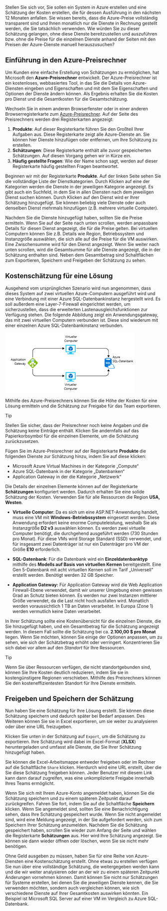 Stellen Sie sich vor, Sie sollen ein System in Azure erstellen und eine Schätzung der Kosten erstellen, die für dessen Ausführung in den nächsten 12 Monaten anfallen. Sie wissen bereits, dass die Azure-Preise vollständig transparent sind und Ihnen monatlich nur die Dienste in Rechnung gestellt werden, die Sie tatsächlich verwenden. Wie würden Sie zu dieser Schätzung gelangen, ohne diese Dienste bereitzustellen und auszuführen bzw. ohne die Preise für die einzelnen Dienste anhand der Seiten mit den Preisen der Azure-Dienste manuell herauszusuchen?

## <a name="introducing-the-azure-pricing-calculator"></a>Einführung in den Azure-Preisrechner

Um Kunden eine einfache Erstellung von Schätzungen zu ermöglichen, hat Microsoft den **Azure-Preisrechner** entwickelt. Der Azure-Preisrechner ist ein kostenloses, webbasiertes Tool, in das Sie die Details von Azure-Diensten eingeben und Eigenschaften und mit dem Sie Eigenschaften und Optionen der Dienste ändern können. Als Ergebnis erhalten Sie die Kosten pro Dienst und die Gesamtkosten für die Gesamtschätzung.

Wechseln Sie in einem anderen Browserfenster oder in einer anderen Browserregisterkarte zum [Azure-Preisrechner](https://azure.microsoft.com/pricing/calculator/). Auf der Seite des Preisrechners werden drei Registerkarten angezeigt:

1. **Produkte**: Auf dieser Registerkarte führen Sie den Großteil Ihrer Aufgaben aus. Diese Registerkarte zeigt alle Azure-Dienste an. Sie können hier Dienste hinzufügen oder entfernen, um Ihre Schätzung zu erstellen.
2. **Schätzungen**: Diese Registerkarte enthält alle zuvor gespeicherten Schätzungen. Auf diesen Vorgang gehen wir in Kürze ein.
3. **Häufig gestellte Fragen**: Wie der Name schon sagt, werden auf dieser Registerkarte häufig gestellten Fragen beantwortet.

Beginnen wir mit der Registerkarte **Produkte**. Auf der linken Seite sehen Sie die vollständige Liste der Dienstkategorien. Durch Klicken auf eine der Kategorien werden die Dienste in der jeweiligen Kategorie angezeigt. Es gibt auch ein Suchfeld, in dem Sie in allen Diensten nach dem jeweiligen Dienst suchen können. Durch Klicken auf den Dienst wird er Ihrer Schätzung hinzugefügt. Sie können beliebig viele Dienste oder auch denselben Dienst mehrmals hinzufügen (z.B. mehrere virtuelle Computer).

Nachdem Sie die Dienste hinzugefügt haben, sollten Sie die Preise ermitteln. Wenn Sie auf der Seite nach unten scrollen, werden anpassbare Details für diesen Dienst angezeigt, die für die Preise gelten. Bei virtuellen Computern können Sie z.B. Details wie Region, Betriebssystem und Instanzgröße auswählen, die sich alle auf die Preise für die VM auswirken. Eine Zwischensumme wird für den Dienst angezeigt. Wenn Sie weiter nach unten scrollen, wird die Gesamtsumme für alle Dienste angezeigt, die in der Schätzung enthalten sind. Neben dem Gesamtbetrag sind Schaltflächen zum Exportieren, Speichern und Freigeben der Schätzung zu sehen.

## <a name="estimate-a-solution"></a>Kostenschätzung für eine Lösung

Ausgehend vom ursprünglichen Szenario wird nun angenommen, dass dieses System auf zwei virtuellen Azure-Computern ausgeführt wird und eine Verbindung mit einer Azure SQL-Datenbankinstanz hergestellt wird. Es soll außerdem eine Layer-7-Firewall eingerichtet werden, um sicherzustellen, dass die erweiterten Lastenausgleichsfunktionen zur Verfügung stehen. Die folgende Abbildung zeigt ein Anwendungsgateway, das mit zwei virtuellen Computern verbunden ist. Diese sind wiederum mit einer einzelnen Azure SQL-Datenbankinstanz verbunden.

![Illustration mit einer Architektur, die zur beispielhaften Kostenschätzung verwendet wird.](../media/2-estimate-costs-architecture.png)

Mithilfe des Azure-Preisrechners können Sie die Höhe der Kosten für eine Lösung ermitteln und die Schätzung zur Freigabe für das Team exportieren.

> [!TIP]
> Stellen Sie sicher, dass der Preisrechner noch keine Angaben und die Schätzung keine Einträge enthält. Klicken Sie andernfalls auf das Papierkorbsymbol für die einzelnen Elemente, um die Schätzung zurückzusetzen.

Fügen Sie im Azure-Preisrechner auf der Registerkarte **Produkte** die folgenden Dienste zur Schätzung hinzu, indem Sie auf diese klicken:

* Microsoft Azure Virtual Machines in der Kategorie „Compute“
* Azure SQL-Datenbank in der Kategorie „Datenbanken“
* Application Gateway in der die Kategorie „Netzwerk“

Die Details der einzelnen Elemente können auf der Registerkarte **Schätzungen** konfiguriert werden. Dadurch erhalten Sie eine solide Schätzung der Kosten. Verwenden Sie für alle Ressourcen die Region **USA, Westen**.

* **Virtuelle Computer**: Da es sich um eine ASP.NET-Anwendung handelt, muss eine VM mit **Windows-Betriebssystem** eingesetzt werden. Diese Anwendung erfordert keine enorme Computeleistung, weshalb Sie als Instanzgröße **D2 v3** auswählen können. Es werden zwei virtuelle Computer benötigt, die durchgehend ausgeführt werden (730 Stunden pro Monat). Für diese VMs wird Storage Standard (SSD) verwendet, und für insgesamt zwei Datenträger ist nur ein Datenträger pro VM der Größe **E10** erforderlich.

* **SQL-Datenbank**: Für die Datenbank wird ein **Einzeldatenbanktyp** mithilfe des **Modells auf Basis von virtuellen Kernen** bereitgestellt. Eine Gen 5-Datenbank mit acht virtuellen Kernen soll im Tarif „Universell“ erstellt werden. Benötigt werden 32 GB Speicher.

* **Application Gateway:** Für Application Gateway wird die Web Application Firewall-Ebene verwendet, damit wir unserer Umgebung einen gewissen Grad an Schutz bieten können. Es werden nur zwei Instanzen mittlerer Größe verwendet, da die Last nicht hoch ausfallen wird. Monatlich werden voraussichtlich 1 TB an Daten verarbeitet. In Europa (Zone 1) werden vermutlich keine Daten verarbeitet.

In Ihrer Schätzung sollte eine Kostenübersicht für die einzelnen Dienste, die Sie hinzugefügt haben, und ein Gesamtbetrag für die Schätzung angezeigt werden. In diesem Fall sollte die Schätzung bei ca. **2.100,00 $ pro Monat** liegen. Wenn Sie möchten, können Sie einige der Optionen anpassen, um zu sehen, wie sich der Schätzbetrag erhöht oder verringert. Konzentrieren Sie sich dabei vor allem auf den _Standort_ für Ihre Ressourcen. 

> [!TIP]
> Wenn Sie über Ressourcen verfügen, die nicht standortgebunden sind, können Sie Ihre Kosten deutlich reduzieren, indem Sie sie in kostengünstigere Regionen verschieben. Mithilfe des Preisrechners können Sie den kosteneffizientesten Standort für Ihre Dienste ermitteln.


## <a name="share-and-save-your-estimate"></a>Freigeben und Speichern der Schätzung

Nun haben Sie eine Schätzung für Ihre Lösung erstellt. Sie können diese Schätzung speichern und dadurch später bei Bedarf anpassen. Des Weiteren können Sie sie in Excel exportieren, um sie weiter zu analysieren oder über eine URL freizugeben.

Klicken Sie unten in der Schätzung auf `Export`, um die Schätzung zu exportieren. Ihre Schätzung wird dabei im Excel-Format (**XLSX**) heruntergeladen und umfasst alle Dienste, die Sie Ihrer Schätzung hinzugefügt haben.

Sie können die Excel-Arbeitsmappe entweder freigeben oder im Rechner auf die Schaltfläche `Share` klicken. Hierdurch wird eine URL erstellt, über die Sie diese Schätzung freigeben können. Jeder Benutzer mit diesem Link kann dann darauf zugreifen, was eine unkomplizierte Freigabe innerhalb Ihres Teams ermöglicht.

Wenn Sie sich mit Ihrem Azure-Konto angemeldet haben, können Sie die Schätzung speichern und zu einem späteren Zeitpunkt darauf zurückgreifen. Fahren Sie fort, indem Sie auf die Schaltfläche **Speichern** klicken. Wenn Sie angemeldet sind, sollten Sie eine Benachrichtigung sehen, dass Ihre Schätzung gespeichert wurde. Wenn Sie nicht angemeldet sind, wird eine Meldung angezeigt, in der Sie aufgefordert werden, sich zum Speichern Ihrer Schätzung anzumelden. Nachdem Sie die Schätzung gespeichert haben, scrollen Sie wieder zum Anfang der Seite und wählen die Registerkarte **Schätzungen** aus. Hier wird Ihre Schätzung angezeigt. Sie können sie dann wieder öffnen oder löschen, wenn Sie sie nicht mehr benötigen.

Ohne Geld ausgeben zu müssen, haben Sie für eine Reihe von Azure-Diensten eine Kostenschätzung erstellt. Ohne etwas zu erstellen verfügen Sie nun über eine vollständige Schätzung, die weitergegeben werden kann und die wir weiter analysieren oder an der wir zu einem späteren Zeitpunkt Änderungen vornehmen können. Damit können Sie nicht nur Schätzungen für Systeme erstellen, bei denen Sie die jeweiligen Dienste kennen, die Sie verwenden möchten, sondern auch vergleichen können, wie sich verschiedene Dienste auf Ihrer Gesamtkosten auswirken könnten. Ein Beispiel ist Microsoft SQL Server auf einer VM im Vergleich zu Azure SQL-Datenbank.